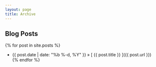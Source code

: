 ```yaml
---
layout: page
title: Archive
---
```


## Blog Posts

{% for post in site.posts %}
  * {{ post.date | date: "%b %-d, %Y" }} &raquo; [ {{ post.title }} ]({{ post.url }})
{% endfor %}
